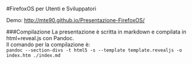 #FirefoxOS per Utenti e Sviluppatori

Demo: <http://mte90.github.io/Presentazione-FirefoxOS/>

###Compilazione
La presentazione è scritta in markdown e compilata in html+reveal.js con Pandoc.  
Il comando per la compilazione è:  
`pandoc --section-divs -t html5 -s --template template.revealjs -o index.htm ./index.md`
